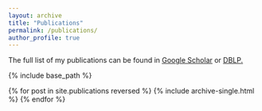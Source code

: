 ```yaml
---
layout: archive
title: "Publications"
permalink: /publications/
author_profile: true
---
```


The full list of my publications can be found in <u><a href="{https://scholar.google.com/citations?user=OeiDn_8AAAAJ}"> Google Scholar</a></u> or <u><a href="{https://dblp.uni-trier.de/pid/59/5241-5.html}"> DBLP</a>.</u>


{% include base_path %}

{% for post in site.publications reversed %}
  {% include archive-single.html %}
{% endfor %}
